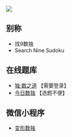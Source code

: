 ![](https://cn.sudoku.today/pic/04/search9/69755_58091.png)

## 别称
- 找9数独
- Search Nine Sudoku

## 在线题库
- [独·数之道](http://www.sudokufans.org.cn/lx/game.index.php?type=find9) 【需要登录】
- [今日数独](https://cn.sudoku.today/g-search-9-sudoku/) 【选题不便】

## 微信小程序
- [变形数独](#小程序://变形数独/高端数独/3QQ2xclTUJ6u2bc)